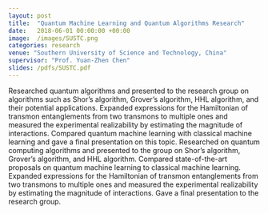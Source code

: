 ```yaml
---
layout: post
title:  "Quantum Machine Learning and Quantum Algorithms Research"
date:   2018-06-01 00:00:00 +00:00
image:  /images/SUSTC.png
categories: research
venue: "Southern University of Science and Technology, China"
supervisor: "Prof. Yuan-Zhen Chen"
slides: /pdfs/SUSTC.pdf
---
```

Researched quantum algorithms and presented to the research group on algorithms such as Shor’s algorithm, Grover’s algorithm, HHL algorithm, and their potential applications. Expanded expressions for the Hamiltonian of transmon entanglements from two transmons to multiple ones and measured the experimental realizability by estimating the magnitude of interactions. Compared quantum machine learning with classical machine learning and gave a final presentation on this topic.
Researched on quantum computing algorithms and presented to the group on Shor’s algorithm, Grover’s algorithm, and HHL algorithm. Compared state-of-the-art proposals on quantum machine learning to classical machine learning. Expanded expressions for the Hamiltonian of transmon entanglements from two transmons to multiple ones and measured the experimental realizability by estimating the magnitude of interactions. Gave a final presentation to the research group.